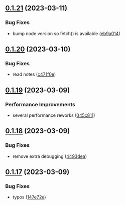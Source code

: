 ## [0.1.21](https://github.com/Torwent/wasp-api/compare/v0.1.20...v0.1.21) (2023-03-11)


### Bug Fixes

* bump node version so fetch() is available ([eb9a014](https://github.com/Torwent/wasp-api/commit/eb9a014975556fc0b868070d5564a13b4bda3ef5))



## [0.1.20](https://github.com/Torwent/wasp-api/compare/v0.1.19...v0.1.20) (2023-03-10)


### Bug Fixes

* read notes ([c471f0e](https://github.com/Torwent/wasp-api/commit/c471f0e2ff21fe29c98d3e279e2d69107506dec4))



## [0.1.19](https://github.com/Torwent/wasp-api/compare/v0.1.18...v0.1.19) (2023-03-09)


### Performance Improvements

* several performance reworks ([045c811](https://github.com/Torwent/wasp-api/commit/045c811641b2c90e1603ae9c6d375ac5dfe7e3e3))



## [0.1.18](https://github.com/Torwent/wasp-api/compare/v0.1.17...v0.1.18) (2023-03-09)


### Bug Fixes

* remove extra debugging ([4493dea](https://github.com/Torwent/wasp-api/commit/4493deaa123b91791fd84e46d2b7c0ad99b76da8))



## [0.1.17](https://github.com/Torwent/wasp-api/compare/v0.1.16...v0.1.17) (2023-03-09)


### Bug Fixes

* typos ([147e72e](https://github.com/Torwent/wasp-api/commit/147e72e8affd07dfce051be99c9dc968f904ee46))



